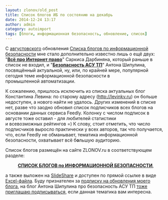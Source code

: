```yaml
---
layout: zlonov/old_post
title: Список блогов ИБ по состоянию на декабрь
date: 2014-12-24 13:17
author: admin
category: autoimport
tags: [блоги, информационная безопасность, обновление, список]
---
```

С <a href="https://zlonov.ru/2014/08/blogs/" target="_blank">августовского</a> обновления <a href="https://zlonov.ru/blogs/" target="_blank">Списка блогов по информационной безопасности</a> мне стало дополнительно известно лишь о ещё двух: "<strong><a href="http://e-law-darbinyan.livejournal.com" target="_blank">Всё про Интернет право</a></strong>" Саркиса Дарбиняна, который раньше в список не входил, и "<strong><a href="http://shipulin.blogspot.ru" target="_blank">Безопасность АСУ ТП</a></strong>" Антона Шипулина, посвящённый актуальной, ну, или, по крайней мере, популярной сегодня теме информационной безопасности в промышленной автоматизации.



К сожалению, пришлось исключить из списка актуальных блог Константина Левина: по старому адресу (http://levinkv.ru) он больше недоступен, а нового найти не удалось. Других изменений в списке нет, разве что заодно обновил список подписчиков всех блогов на основании данных сервиса Feedly. Колонку с числом подписок в августе тоже оставил - для любителей статистики и всевозможных рейтингов =) К слову, стоит отметить, что число подписчиков выросло практически у всех авторов, так что получается, что, если Feedly не обманывает, тематика информационной безопасности, охватывает всё б<strong>о</strong>льшую аудиторию.
<p style="text-align: left;">Список блогов размещён на сайте ZLONOV.ru в соответствующем разделе:
<p style="text-align: center;"><strong><a href="https://zlonov.ru/blogs/" target="_blank">СПИСОК БЛОГОВ по ИНФОРМАЦИОННОЙ БЕЗОПАСНОСТИ</a></strong>,
<p style="text-align: left;">а также выложен на <a href="http://www.slideshare.net/zlonov/information-security-blogs" target="_blank">SlideShare</a> и доступен по прямой ссылке в виде <a href="https://zlonov.ru/download/Список-русскоязычных-блогов-по-информационной-безопасности.xlsx" target="_blank">Excel-файла</a>.
Буду признателен за <a href="http://feeds.feedburner.com/zlonov" target="_blank">подписку на обновления моего блога</a>, на блог Антона Шипулина про безопасность АСУ ТП <a href="http://shipulin.blogspot.com/feeds/posts/default" target="_blank">тоже приглашаю подписываться</a>, если данная тематика вам интересна.
